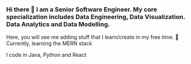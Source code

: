 ### Hi there 👋 I am a Senior Software Engineer. My core specialization includes Data Engineering, Data Visualization. Data Analytics and Data Modelling.
Here, you will see me adding stuff that I learn/create in my free time.  🌱 Currently, learning the MERN stack

I code in Java, Python and React

<!--
**asamnt/asamnt** is a ✨ _special_ ✨ repository because its `README.md` (this file) appears on your GitHub profile.

Here are some ideas to get you started:

- 🔭 I’m currently working on ...
- 🌱 I’m currently learning ...
- 👯 I’m looking to collaborate on ...
- 🤔 I’m looking for help with ...
- 💬 Ask me about ...
- 📫 How to reach me: ...
- 😄 Pronouns: ...
- ⚡ Fun fact: ...
-->

